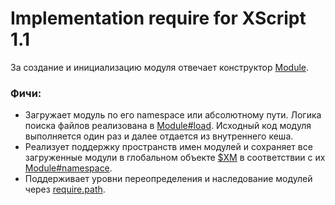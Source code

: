Implementation require for XScript 1.1
===============

За создание и инициализацию модуля отвечает конструктор [Module](/require.js#L37-L127).

### Фичи:

* Загружает модуль по его namespace или абсолютному пути. Логика поиска файлов реализована в [Module#load](./require.js#L129-L223). Исходный код модуля выполняется один раз и далее отдается из внутреннего кеша.
* Реализует поддержку пространств имен модулей и сохраняет все загруженные модули в глобальном объекте [$XM](./require.js#L7-L13) в соответствии с их [Module#namespace](./require.js#L101-L106).
* Поддерживает уровни переопределения и наследование модулей через [require.path](./require.js#L197-L202).
